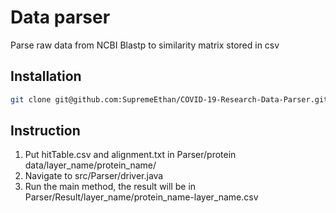 # Data parser

Parse raw data from NCBI Blastp to similarity matrix stored in csv 
## Installation

```bash
git clone git@github.com:SupremeEthan/COVID-19-Research-Data-Parser.git
```

## Instruction

1. Put hitTable.csv and alignment.txt in Parser/protein data/layer_name/protein_name/
2. Navigate to src/Parser/driver.java
3. Run the main method, the result will be in Parser/Result/layer_name/protein_name-layer_name.csv
